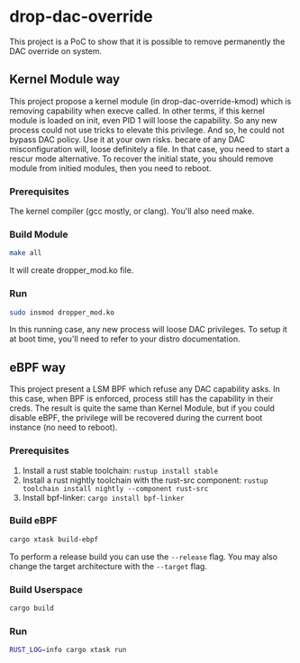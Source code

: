 # drop-dac-override

This project is a PoC to show that it is possible to remove permanently the DAC override on system. 

## Kernel Module way

This project propose a kernel module (in drop-dac-override-kmod) which is removing capability when execve called. In other terms, if this kernel module is loaded on init, even PID 1 will loose the capability. So any new process could not use tricks to elevate this privilege. And so, he could not bypass DAC policy. Use it at your own risks. becare of any DAC misconfiguration will, loose definitely a file. In that case, you need to start a rescur mode alternative.
To recover the initial state, you should remove module from initied modules, then you need to reboot.

### Prerequisites

The kernel compiler (gcc mostly, or clang). You'll also need make.

### Build Module

```bash
make all
```

It will create dropper_mod.ko file.

### Run

```bash
sudo insmod dropper_mod.ko
```

In this running case, any new process will loose DAC privileges. To setup it at boot time, you'll need to refer to your distro documentation.

## eBPF way

This project present a LSM BPF which refuse any DAC capability asks. In this case, when BPF is enforced, process still has the capability in their creds. The result is quite the same than Kernel Module, but if you could disable eBPF, the privilege will be recovered during the current boot instance (no need to reboot).

### Prerequisites

1. Install a rust stable toolchain: `rustup install stable`
1. Install a rust nightly toolchain with the rust-src component: `rustup toolchain install nightly --component rust-src`
1. Install bpf-linker: `cargo install bpf-linker`

### Build eBPF

```bash
cargo xtask build-ebpf
```

To perform a release build you can use the `--release` flag.
You may also change the target architecture with the `--target` flag.

### Build Userspace

```bash
cargo build
```

### Run

```bash
RUST_LOG=info cargo xtask run
```
